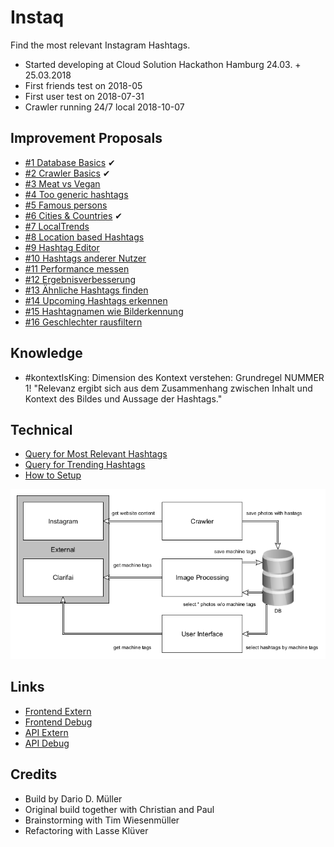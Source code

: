 # Instaq
Find the most relevant Instagram Hashtags.

  * Started developing at Cloud Solution Hackathon Hamburg 24.03. + 25.03.2018
  * First friends test on 2018-05
  * First user test on 2018-07-31
  * Crawler running 24/7 local 2018-10-07
  
## Improvement Proposals
  * [#1 Database Basics](/doc/ip1_better_database.md) ✔
  * [#2 Crawler Basics](/doc/ip2_crawler.md) ✔
  * [#3 Meat vs Vegan](/doc/ip3_meat_vs_vegan.md)
  * [#4 Too generic hashtags](/doc/ip4_too_generic_hashtags.md)
  * [#5 Famous persons](/doc/ip5_famous_persons.md)
  * [#6 Cities & Countries](/doc/ip6_cities.md) ✔
  * [#7 LocalTrends](/doc/ip7_local_trends.md)
  * [#8 Location based Hashtags](/doc/ip8_location_based_hashtags.md)
  * [#9 Hashtag Editor](/doc/ip9_hashtag_editor.md)
  * [#10 Hashtags anderer Nutzer](/doc/ip10_hashtags_anderer_nutzer.md)
  * [#11 Performance messen](/doc/ip11_performance_messen.md)
  * [#12 Ergebnisverbesserung](/doc/ip12_ergebnisverbesserung.md)
  * [#13 Ähnliche Hashtags finden](/doc/ip13_find_similar_hashtags.md)
  * [#14 Upcoming Hashtags erkennen](/doc/ip14_upcoming_hashtags_erkennen.md)
  * [#15 Hashtagnamen wie Bilderkennung](/doc/ip15_hashtagnamen_wie_bilderkennung.md)
  * [#16 Geschlechter rausfiltern](/doc/ip16_geschlechter.md)
  
  
## Knowledge
  * #kontextIsKing: Dimension des Kontext verstehen: Grundregel NUMMER 1! "Relevanz ergibt sich aus dem Zusammenhang zwischen Inhalt und Kontext des Bildes und Aussage der Hashtags."

## Technical
  * [Query for Most Relevant Hashtags](/doc/relational-query-for-most-relevant.md)
  * [Query for Trending Hashtags](/doc/relational-query-for-trending.md)
  * [How to Setup](/doc/setup.md)
  
![](/doc/architecture2.png)

## Links
  * [Frontend Extern](http://instaq.innocliq.de)
  * [Frontend Debug](http://instaq.innocliq.de)
  * [API Extern](http://instaq-api.innocliq.de)
  * [API Debug](http://instaq-api-debug.innocliq.de)

## Credits
  * Build by Dario D. Müller
  * Original build together with Christian and Paul
  * Brainstorming with Tim Wiesenmüller
  * Refactoring with Lasse Klüver